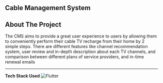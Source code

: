 ## Cable Management System


<!-- ABOUT THE PROJECT -->
## About The Project


The CMS aims to provide a great user experience to users by allowing them to conveniently 
perform their cable TV recharge from their home by 2 simple steps. There are different 
features like channel recommendation system, user review and in-depth description about 
each TV channels, and comparison between different plans of service providers, and in-time 
renewal emails

<hr>

**Tech Stack Used** 
![Flutter](https://img.shields.io/badge/-Flutter-000000?style=flat&logo=node.js&logoColor=339933)
